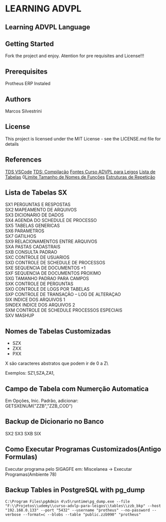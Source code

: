# LEARNING ADVPL

## Learning ADVPL Language

## Getting Started

Fork the project and enjoy.
Atention for pre requisites and License!!!

## Prerequisites

Protheus ERP Instaled

## Authors

Marcos Silvestrini

## License

This project is licensed under the MIT License - see the LICENSE.md file for details

## References

[TDS VSCode](https://github.com/totvs/tds-vscode)
[TDS: Compilação](https://github.com/totvs/tds-vscode/blob/master/docs/compilation.md)
[Fontes Curso ADVPL para Leigos](https://drive.google.com/drive/u/0/folders/0B2bXz0zOen_gVHpEUGQtMXczclU)
[Lista de Tabelas](https://terminaldeinformacao.com/wp-content/tabelas/sa1.php)
0[Limite Tamanho de Nomes de Funções](https://tdn.totvs.com/pages/viewpage.action?pageId=172296510)
[Estruturas de Repetição](https://tdn.totvs.com/pages/viewpage.action?pageId=6063082)

## Lista de Tabelas SX

SX1 PERGUNTAS E RESPOSTAS\
SX2 MAPEAMENTO DE ARQUIVOS\
SX3 DICIONARIO DE DADOS\
SX4 AGENDA DO SCHEDULE DE PROCESSO\
SX5 TABELAS GENERICAS\
SX6 PARAMETROS\
SX7 GATILHOS\
SX9 RELACIONAMENTOS ENTRE ARQUIVOS\
SXA PASTAS CADASTRAIS\
SXB CONSULTA PADRAO\
SXC CONTROLE DE USUARIOS\
SXD CONTROLE DE SCHEDULE DE PROCESSOS\
SXE SEQUENCIA DE DOCUMENTOS +1\
SXF SEQUENCIA DE DOCUMENTOS PROXIMO\
SXG TAMANHO PADRAO PARA CAMPOS\
SXK CONTROLE DE PERGUNTAS\
SXO CONTROLE DE LOGS POR TABELAS\
SXP CONTROLE DE TRANSAÇÃO – LOG DE ALTERAÇAO\
SIX INDICE DOS ARQUIVOS 1\
SINDEX INDICE DOS ARQUIVOS 2\
SXM CONTROLE DE SCHEDULE PROCESSOS ESPECIAIS\
SXV MASHUP

## Nomes de Tabelas Customizadas

- SZX
- ZXX
- PXX

X são caracteres abstratos que podem ir de 0 a Z\

Exemplos: SZ1,SZA,ZA1,

## Campo de Tabela com Numerção Automatica

Em Opções, Inic. Padrão, adicionar:\
GETSXENUM("ZZB","ZZB_COD")

## Backup de Dicionario no Banco

SX2
SX3
SXB
SIX

## Como Executar Programas Customizados(Antigo Formulas)

Executar programa pelo SIGAGFE em:  Miscelanea -> Executar Programas(Ambiente 78)

## Backup Tables in PostgreSQL with pg_dump

`C:\Program Files\pgAdmin 4\v5\runtime\pg_dump.exe --file "F:\\Projetos\\udemy\\curso-advlp-para-leigos\\tables\\zzb_bkp" --host "192.168.0.133" --port "5432" --username "protheus" --no-password --verbose --format=c --blobs --table "public.zzb990" "protheus"`
